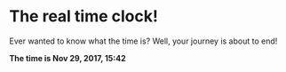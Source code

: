 # The real time clock!

Ever wanted to know what the time is? Well, your journey is about to end!

**The time is Nov 29, 2017, 15:42**